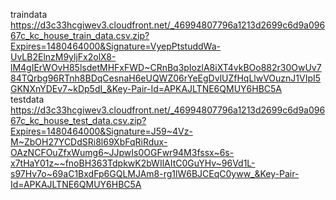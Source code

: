 traindata https://d3c33hcgiwev3.cloudfront.net/_46994807796a1213d2699c6d9a09667c_kc_house_train_data.csv.zip?Expires=1480464000&Signature=VyepPtstuddWa-UvLB2ElnzM9yljFx2olX8-lM4gIErWOvH85lsdetMHFxFWD~CRnBq3pIozlA8iXT4vkBOo882r30OwUv784TQrbg96RTnh8BDqCesnaH6eUQWZ06rYeEgDvlUZfHqLlwVOuznJ1VIpI5GKNXnYDEv7~kDp5dI_&Key-Pair-Id=APKAJLTNE6QMUY6HBC5A  
testdata https://d3c33hcgiwev3.cloudfront.net/_46994807796a1213d2699c6d9a09667c_kc_house_test_data.csv.zip?Expires=1480464000&Signature=J59~4Vz-M~ZbOH27YCDdSRi8l69XbFqRiRdux-OAzNCFOuZfxWumg6~JJpwIs0OGFwr94M3fssx~6s-x7tHaY01z~~fnoBH363TdpkwK2bWIlAItC0GuYHv~96Vd1L-s97Hv7o~69aC1BxdFp6GQLMJAm8-rg1lW6BJCEqC0yww_&Key-Pair-Id=APKAJLTNE6QMUY6HBC5A